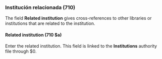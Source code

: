 ### Institución relacionada (710)

The field **Related institution** gives cross-references to other libraries or institutions that are related to the institution.

#### Related institution (710 $a)

Enter the related institution. This field is linked to the **Institutions** authority file through $0.  
